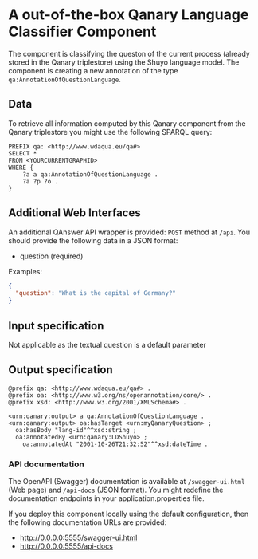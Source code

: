 # A out-of-the-box Qanary Language Classifier Component

The component is classifying the queston of the current process (already stored in the Qanary triplestore) using the Shuyo language model.
The component is creating a new annotation of the type `qa:AnnotationOfQuestionLanguage`. 

## Data 

To retrieve all information computed by this Qanary component from the Qanary triplestore you might use the following SPARQL query:

```sparql
PREFIX qa: <http://www.wdaqua.eu/qa#> 
SELECT * 
FROM <YOURCURRENTGRAPHID> 
WHERE { 
    ?a a qa:AnnotationOfQuestionLanguage . 
    ?a ?p ?o .
}
```

## Additional Web Interfaces

An additional QAnswer API wrapper is provided: `POST` method at `/api`.
You should provide the following data in a JSON format:

* question (required)

Examples:

```json
{
  "question": "What is the capital of Germany?"
}
```

## Input specification

Not applicable as the textual question is a default parameter

## Output specification

```ttl
@prefix qa: <http://www.wdaqua.eu/qa#> .
@prefix oa: <http://www.w3.org/ns/openannotation/core/> .
@prefix xsd: <http://www.w3.org/2001/XMLSchema#> .

<urn:qanary:output> a qa:AnnotationOfQuestionLanguage .
<urn:qanary:output> oa:hasTarget <urn:myQanaryQuestion> ; 
  oa:hasBody "lang-id"^^xsd:string ;
  oa:annotatedBy <urn:qanary:LDShuyo> ;
	oa:annotatedAt "2001-10-26T21:32:52"^^xsd:dateTime .
```

### API documentation

The OpenAPI (Swagger) documentation is available at `/swagger-ui.html` (Web page) and `/api-docs` (JSON format).
You might redefine the documentation endpoints in your application.properties file.

If you deploy this component locally using the default configuration, then the following documentation URLs are provided:

* http://0.0.0.0:5555/swagger-ui.html
* http://0.0.0.0:5555/api-docs
